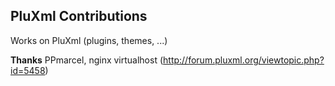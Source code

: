 ## PluXml Contributions

Works on PluXml (plugins, themes, ...)

**Thanks**
PPmarcel, nginx virtualhost (http://forum.pluxml.org/viewtopic.php?id=5458)
